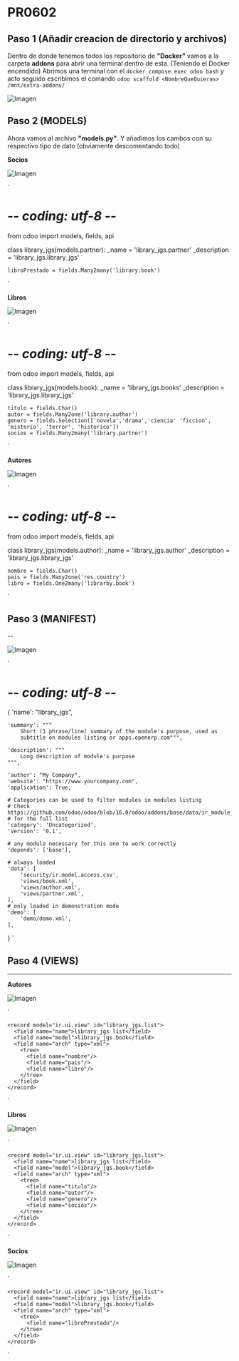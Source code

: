 # **PR0602**

## Paso 1 (Añadir creacion de directorio y archivos)
Dentro de donde tenemos todos los repositorio de **"Docker"** vamos a la carpeta **addons** para abrir una terminal dentro de esta.
(Teniendo el Docker encendido) Abrimos una terminal con el `docker compose exec odoo bash` y acto seguido escribimos el comando `odoo scaffold <NombreQueQuieras> /mnt/extra-addons/`

![Imagen](Captura1.png)

## Paso 2 (MODELS)

Ahora vamos al archivo **"models.py"**. Y añadimos los cambos con su respectivo tipo de dato (obviamente descomentando todo)

**Socios**

![Imagen](Captura2Socios.png)

`
# -*- coding: utf-8 -*-

from odoo import models, fields, api


class library_jgs(models.partner):
    _name = 'library_jgs.partner'
    _description = 'library_jgs.library_jgs'

    libroPrestado = fields.Many2many('library.book')
`

**Libros**

![Imagen](Captura2Libros.png)

`
# -*- coding: utf-8 -*-

from odoo import models, fields, api


class library_jgs(models.book):
    _name = 'library_jgs.books'
    _description = 'library_jgs.library_jgs'

    titulo = fields.Char()
    autor = fields.Many2one('library.author')
    genero = fields.Selection(['novela','drama','ciencia' 'ficcion', 'misterio', 'terror', 'historico'])
    socios = fields.Many2many('library.partner')

`

**Autores**

![Imagen](Captura2Author.png)

`
# -*- coding: utf-8 -*-

from odoo import models, fields, api


class library_jgs(models.author):
    _name = 'library_jgs.author'
    _description = 'library_jgs.library_jgs'

    nombre = fields.Char()
    pais = fields.Many2one('res.country')
    libro = fields.One2many('librarby.book')
`

## Paso 3 (MANIFEST)

--

![Imagen](Captura3Manifest.png)

`
# -*- coding: utf-8 -*-
{
    'name': "library_jgs",

    'summary': """
        Short (1 phrase/line) summary of the module's purpose, used as
        subtitle on modules listing or apps.openerp.com""",

    'description': """
        Long description of module's purpose
    """,

    'author': "My Company",
    'website': "https://www.yourcompany.com",
    'application': True,

    # Categories can be used to filter modules in modules listing
    # Check https://github.com/odoo/odoo/blob/16.0/odoo/addons/base/data/ir_module_category_data.xml
    # for the full list
    'category': 'Uncategorized',
    'version': '0.1',

    # any module necessary for this one to work correctly
    'depends': ['base'],

    # always loaded
    'data': [
        'security/ir.model.access.csv',
        'views/book.xml',
        'views/author.xml',
        'views/partner.xml',
    ],
    # only loaded in demonstration mode
    'demo': [
        'demo/demo.xml',
    ],
}
`

## Paso 4 (VIEWS)

---

**Autores**

![Imagen](Captura4Autor.png)

`
<odoo>
  <data>
    <!-- explicit list view definition -->

    <record model="ir.ui.view" id="library_jgs.list">
      <field name="name">library_jgs list</field>
      <field name="model">library_jgs.book</field>
      <field name="arch" type="xml">
        <tree>
          <field name="nombre"/>
          <field name="pais"/>
          <field name="libro"/>
        </tree>
      </field>
    </record>
  </data>
</odoo>
`

**Libros**

![Imagen](Captura4Libros.png)

`
<odoo>
  <data>
    <!-- explicit list view definition -->

    <record model="ir.ui.view" id="library_jgs.list">
      <field name="name">library_jgs list</field>
      <field name="model">library_jgs.book</field>
      <field name="arch" type="xml">
        <tree>
          <field name="titulo"/>
          <field name="autor"/>
          <field name="genero"/>
          <field name="socios"/>
        </tree>
      </field>
    </record>

  </data>
</odoo>
`

**Socios**

![Imagen](Captura4Socios.png)

`
<odoo>
  <data>
    <!-- explicit list view definition -->

    <record model="ir.ui.view" id="library_jgs.list">
      <field name="name">library_jgs list</field>
      <field name="model">library_jgs.book</field>
      <field name="arch" type="xml">
        <tree>
          <field name="libroPrestado"/> 
        </tree>
      </field>
    </record>

  </data>
</odoo>
`